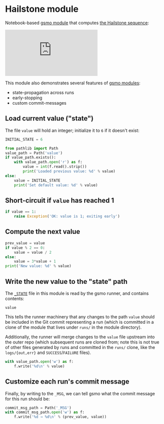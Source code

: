 # Hailstone module
Notebook-based [gsmo module](https://github.com/runsascoded/gsmo) that computes [the Hailstone sequence](https://en.wikipedia.org/wiki/Collatz_conjecture):

![](https://latex.codecogs.com/gif.latex?hailstone%28x%29%20%3D%20%5Cleft%5C%7B%20%5Cbegin%7Barray%7D%7Brl%7D%203x&plus;1%20%26%20%5Ctext%7Bif%20%7D%20x%20%5Ctext%7B%20is%20odd%7D%20%5C%5C%20x%20/%202%20%26%20%5Ctext%7Botherwise%7D%20%5Cend%7Barray%7D%20%5Cright.)

This module also demonstrates several features of [gsmo modules](https://github.com/runsascoded/gsmo):
- state-propagation across runs
- early-stopping 
- custom commit-messages

## Load current value ("state")
The file `value` will hold an integer; initialize it to `6` if it doesn't exist:


```python
INITIAL_STATE = 6

from pathlib import Path
value_path = Path('value')
if value_path.exists():
    with value_path.open('r') as f:
        value = int(f.read().strip())
        print('Loaded previous value: %d' % value)
else:
    value = INITIAL_STATE
    print('Set default value: %d' % value)
```

## Short-circuit if `value` has reached 1


```python
if value == 1:
    raise Exception('OK: value is 1; exiting early')
```

## Compute the next value


```python
prev_value = value
if value % 2 == 0:
    value = value / 2
else:
    value = 3*value + 1
print('New value: %d' % value)
```

## Write the new value to the "state" path
The [`_STATE`](./_STATE) file in this module is read by the gsmo runner, and contains contents:
```
value
```
This tells the runner machinery that any changes to the path `value` should be included in the Git commit representing a run (which is committed in a clone of the module that lives under `runs/` in the module directory). 

Additionally, the runner will merge changes to the `value` file upstream into the outer repo (which subsequent runs are cloned from; note this is not true of other files generated by runs and committed in the `runs/` clone, like the `logs/{out,err}` and `SUCCESS`/`FAILURE` files).


```python
with value_path.open('w') as f:
    f.write('%d\n' % value)
```

## Customize each run's commit message
Finally, by writing to the `_MSG`, we can tell gsmo what the commit message for this run should be:


```python
commit_msg_path = Path('_MSG')
with commit_msg_path.open('w') as f:
    f.write('%d → %d\n' % (prev_value, value))
```

